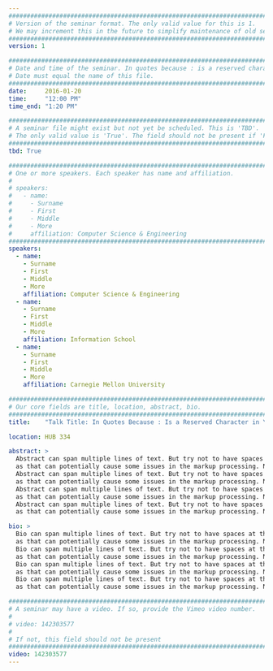 ```yaml
---
################################################################################
# Version of the seminar format. The only valid value for this is 1. 
# We may increment this in the future to simplify maintenance of old seminars.
################################################################################
version: 1

################################################################################
# Date and time of the seminar. In quotes because : is a reserved character.
# Date must equal the name of this file.
################################################################################
date:     2016-01-20
time:     "12:00 PM"
time_end: "1:20 PM"

################################################################################
# A seminar file might exist but not yet be scheduled. This is 'TBD'. 
# The only valid value is 'True'. The field should not be present if 'False'.
################################################################################
tbd: True

################################################################################
# One or more speakers. Each speaker has name and affiliation.
#
# speakers:
#   - name: 
#     - Surname
#     - First
#     - Middle
#     - More
#     affiliation: Computer Science & Engineering 
################################################################################
speakers:
  - name: 
    - Surname
    - First
    - Middle
    - More
    affiliation: Computer Science & Engineering 
  - name: 
    - Surname
    - First
    - Middle
    - More
    affiliation: Information School 
  - name: 
    - Surname
    - First
    - Middle
    - More
    affiliation: Carnegie Mellon University 

################################################################################
# Our core fields are title, location, abstract, bio.
################################################################################
title:    "Talk Title: In Quotes Because : Is a Reserved Character in YAML"

location: HUB 334

abstract: >
  Abstract can span multiple lines of text. But try not to have spaces at the end of a line,
  as that can potentially cause some issues in the markup processing. Not sure if it will or not. 
  Abstract can span multiple lines of text. But try not to have spaces at the end of a line,
  as that can potentially cause some issues in the markup processing. Not sure if it will or not. 
  Abstract can span multiple lines of text. But try not to have spaces at the end of a line,
  as that can potentially cause some issues in the markup processing. Not sure if it will or not. 
  Abstract can span multiple lines of text. But try not to have spaces at the end of a line,
  as that can potentially cause some issues in the markup processing. Not sure if it will or not. 

bio: >
  Bio can span multiple lines of text. But try not to have spaces at the end of a line,
  as that can potentially cause some issues in the markup processing. Not sure if it will or not. 
  Bio can span multiple lines of text. But try not to have spaces at the end of a line,
  as that can potentially cause some issues in the markup processing. Not sure if it will or not. 
  Bio can span multiple lines of text. But try not to have spaces at the end of a line,
  as that can potentially cause some issues in the markup processing. Not sure if it will or not. 
  Bio can span multiple lines of text. But try not to have spaces at the end of a line,
  as that can potentially cause some issues in the markup processing. Not sure if it will or not. 

################################################################################
# A seminar may have a video. If so, provide the Vimeo video number.
#
# video: 142303577
#
# If not, this field should not be present 
################################################################################
video: 142303577
---
```


